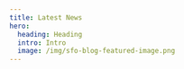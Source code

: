 ```yaml
---
title: Latest News
hero:
  heading: Heading
  intro: Intro
  image: /img/sfo-blog-featured-image.png
---
```

